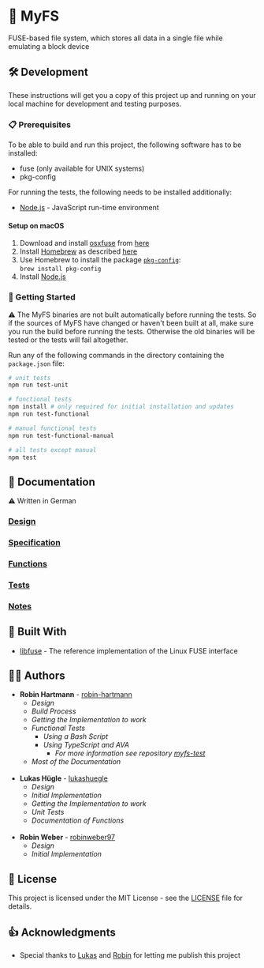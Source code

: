 # 📁 MyFS

FUSE-based file system, which stores all data in a single file while emulating a block device

## 🛠️ Development

These instructions will get you a copy of this project up and running on your local machine for development and testing purposes.

### 📋 Prerequisites

To be able to build and run this project, the following software has to be installed:

- fuse (only available for UNIX systems)
- pkg-config

For running the tests, the following needs to be installed additionally:

- [Node.js](https://nodejs.org) - JavaScript run-time environment

#### Setup on macOS

1. Download and install [osxfuse](https://osxfuse.github.io/) from [here](https://github.com/osxfuse/osxfuse/releases)
1. Install [Homebrew](https://brew.sh/) as described [here](https://docs.brew.sh/Installation)
1. Use Homebrew to install the package [`pkg-config`](https://brewformulas.org/Pkg-config):<br>
   `brew install pkg-config`
1. Install [Node.js](https://nodejs.org)

### 🚀 Getting Started

⚠️ The MyFS binaries are not built automatically before running the tests. So if the sources of MyFS have changed or haven't been built at all, make sure you run the build before running the tests. Otherwise the old binaries will be tested or the tests will fail altogether.

Run any of the following commands in the directory containing the `package.json` file:

```bash
# unit tests
npm run test-unit

# functional tests
npm install # only required for initial installation and updates
npm run test-functional

# manual functional tests
npm run test-functional-manual

# all tests except manual
npm test
```


## 📘 Documentation

⚠️ Written in German

### [Design](docs/design.md)

### [Specification](docs/spec.md)

### [Functions](docs/funktionen.md)

### [Tests](docs/tests.md)

### [Notes](docs/notes.md)

## 🧰 Built With

- [libfuse](https://github.com/libfuse/libfuse) - The reference implementation of the Linux FUSE interface

## 👨‍💻 Authors

- **Robin Hartmann** - [robin-hartmann](https://github.com/robin-hartmann)
  - _Design_
  - _Build Process_
  - _Getting the Implementation to work_
  - _Functional Tests_
    - _Using a Bash Script_
    - _Using TypeScript and AVA_
      - _For more information see repository [myfs-test](https://github.com/robin-hartmann/myfs-test)_
  - _Most of the Documentation_
    <br>
    <br>
- **Lukas Hügle** - [lukashuegle](https://github.com/lukashuegle)
  - _Design_
  - _Initial Implementation_
  - _Getting the Implementation to work_
  - _Unit Tests_
  - _Documentation of Functions_
    <br>
    <br>
- **Robin Weber** - [robinweber97](https://github.com/robinweber97)
  - _Design_
  - _Initial Implementation_

## 📃 License

This project is licensed under the MIT License - see the [LICENSE](LICENSE) file for details.

## 👍 Acknowledgments

- Special thanks to [Lukas](https://github.com/lukashuegle) and [Robin](https://github.com/robinweber97) for letting me publish this project
